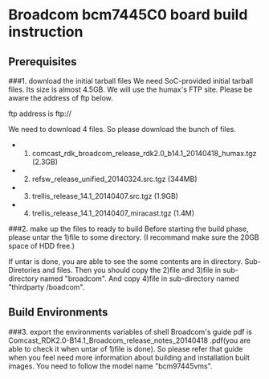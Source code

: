 Broadcom bcm7445C0 board build instruction
==========================================

Prerequisites
-------------

###1. download the initial tarball files
We need SoC-provided initial tarball files. Its size is almost 4.5GB. We will
use the humax's FTP site. Please be aware the address of ftp below.

ftp address is ftp://

We need to download 4 files. So please download the bunch of files.
 - 1) comcast_rdk_broadcom_release_rdk2.0_b14.1_20140418_humax.tgz (2.3GB)
 - 2) refsw_release_unified_20140324.src.tgz (344MB)
 - 3) trellis_release_14.1_20140407.src.tgz (1.9GB)
 - 4) trellis_release_14.1_20140407_miracast.tgz (1.4M)
 
###2. make up the files to ready to build
Before starting the build phase, please untar the 1)file to some directory.
(I recommand make sure the 20GB space of HDD free.)

If untar is done, you are able to see the some contents are in directory. 
Sub-Diretories and files. Then you should copy the 2)file and 3)file in sub-
directory named "broadcom". And copy 4)file in sub-directory named "thirdparty
/boadcom".


Build Environments
------------------

###3. export the environments variables of shell
Broadcom's guide pdf is Comcast_RDK2.0-B14.1_Broadcom_release_notes_20140418
.pdf(you are able to check it when untar of 1)file is done). So please refer 
that guide when you feel need more information about building and installation 
built images. You need to follow the model name "bcm97445vms".

